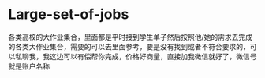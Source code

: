 # Large-set-of-jobs
各类高校的大作业集合，里面都是平时接到学生单子然后按照他/她的需求去完成的各类大作业集合，需要的可以去里面参考，要是没有找到或者不符合要求的，可以私聊我，我这边可以有偿帮你完成，价格好商量，直接加我微信就好了，微信号就是账户名称
